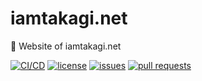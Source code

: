 # iamtakagi.net

🍨 Website of iamtakagi.net

[![CI/CD](https://github.com/iamtakagi-net/iamtakagi.net/actions/workflows/ci-cd.yml/badge.svg)](https://github.com/iamtakagi-net/iamtakagi.net/actions/workflows/ci-cd.yml)
[![license](https://img.shields.io/github/license/iamtakagi-net/iamtakagi.net)](https://github.com/iamtakagi-net/iamtakagi.net/blob/master/LICENSE)
[![issues](https://img.shields.io/github/issues/iamtakagi-net/iamtakagi.net)](https://github.com/iamtakagi-net/iamtakagi.net/issues)
[![pull requests](https://img.shields.io/github/issues-pr/iamtakagi-net/iamtakagi.net)](https://github.com/iamtakagi-net/iamtakagi.net/pulls)

